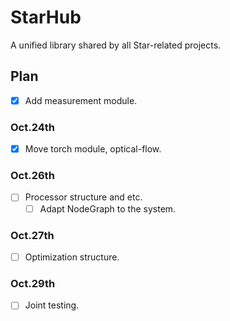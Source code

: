 # StarHub

A unified library shared by all Star-related projects.

## Plan

- [x] Add measurement module.

### Oct.24th

- [x] Move torch module, optical-flow.

### Oct.26th

- [ ] Processor structure and etc.
    - [ ] Adapt NodeGraph to the system.

### Oct.27th

- [ ] Optimization structure.

### Oct.29th

- [ ] Joint testing.